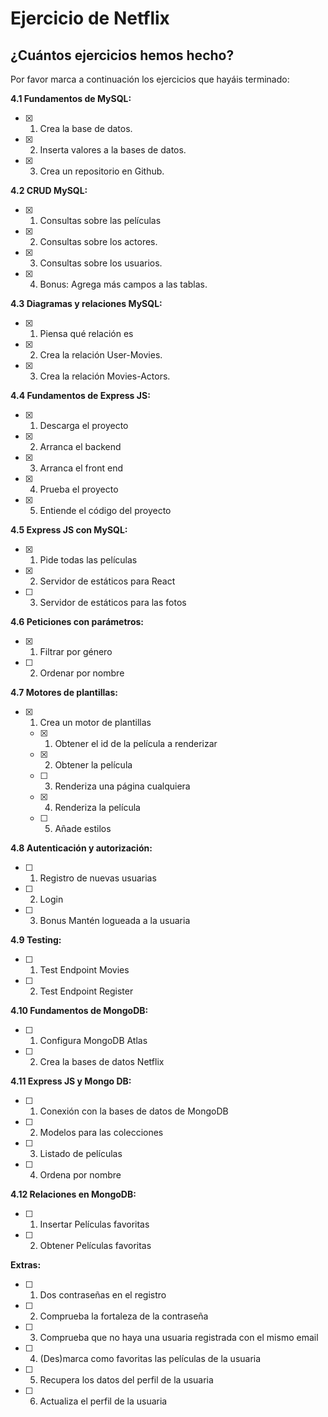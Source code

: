 # Ejercicio de Netflix

## ¿Cuántos ejercicios hemos hecho?

Por favor marca a continuación los ejercicios que hayáis terminado:

**4.1 Fundamentos de MySQL:**

- [x] 1.  Crea la base de datos.
- [x] 2.  Inserta valores a la bases de datos.
- [x] 3.  Crea un repositorio en Github.

**4.2 CRUD MySQL:**

- [x] 1.  Consultas sobre las películas
- [x] 2.  Consultas sobre los actores.
- [x] 3.  Consultas sobre los usuarios.
- [x] 4.  Bonus: Agrega más campos a las tablas.

**4.3 Diagramas y relaciones MySQL:**

- [x] 1.  Piensa qué relación es
- [x] 2.  Crea la relación User-Movies.
- [x] 3.  Crea la relación Movies-Actors.

**4.4 Fundamentos de Express JS:**

- [x] 1. Descarga el proyecto
- [x] 2. Arranca el backend
- [x] 3. Arranca el front end
- [x] 4. Prueba el proyecto
- [x] 5. Entiende el código del proyecto

**4.5 Express JS con MySQL:**

- [x] 1. Pide todas las películas
- [x] 2. Servidor de estáticos para React
- [ ] 3. Servidor de estáticos para las fotos

**4.6 Peticiones con parámetros:**

- [x] 1. Filtrar por género
- [ ] 2. Ordenar por nombre

**4.7 Motores de plantillas:**

- [x] 1. Crea un motor de plantillas
  - [x] 1. Obtener el id de la película a renderizar
  - [x] 2. Obtener la película
  - [ ] 3. Renderiza una página cualquiera
  - [x] 4. Renderiza la película
  - [ ] 5. Añade estilos

**4.8 Autenticación y autorización:**

- [ ] 1. Registro de nuevas usuarias
- [ ] 2. Login
- [ ] 3. Bonus Mantén logueada a la usuaria

**4.9 Testing:**

- [ ] 1. Test Endpoint Movies
- [ ] 2. Test Endpoint Register

**4.10 Fundamentos de MongoDB:**

- [ ] 1. Configura MongoDB Atlas
- [ ] 2. Crea la bases de datos Netflix

**4.11 Express JS y Mongo DB:**

- [ ] 1. Conexión con la bases de datos de MongoDB
- [ ] 2. Modelos para las colecciones
- [ ] 3. Listado de películas
- [ ] 4. Ordena por nombre

**4.12 Relaciones en MongoDB:**

- [ ] 1. Insertar Películas favoritas
- [ ] 2. Obtener Películas favoritas

**Extras:**

- [ ] 1. Dos contraseñas en el registro
- [ ] 2. Comprueba la fortaleza de la contraseña
- [ ] 3. Comprueba que no haya una usuaria registrada con el mismo email
- [ ] 4. (Des)marca como favoritas las películas de la usuaria
- [ ] 5. Recupera los datos del perfil de la usuaria
- [ ] 6. Actualiza el perfil de la usuaria

